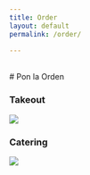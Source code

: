```yaml
---
title: Order
layout: default
permalink: /order/

---
```

<br>
# Pon la Orden

<div class="row">
  <div class="col-md-6">
<h3 id="title">Takeout</h3>
<img src="/lis786-lfav/images/take.png" />
  </div>

  <div class="col-md-6">
<h3 id="title">Catering</h3>
<img src="/lis786-lfav/images/cater.png" />
  </div>
</div>
